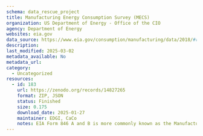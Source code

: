 ```yaml
---
schema: data_rescue_project 
title: Manufacturing Energy Consumption Survey (MECS)
organization: US Department of Energy - Office of the CIO
agency: Department of Energy
websites: eia.gov
data_source: https://www.eia.gov/consumption/manufacturing/data/2018/#r13
description: 
last_modified: 2025-03-02
metadata_available: No
metadata_url: 
category:
  - Uncategorized
resources:
  - id: 183
    url: https://zenodo.org/records/14827265
    format: ZIP, JSON
    status: Finished
    size: 0.175
    download_date: 2025-01-27
    maintainer: EDGI, CaCo
    notes: EIA Form 846 A and B is more commonly known as the Manufacturing Energy Consumption Survey (MECS). MECS is a national sample survey that collects information on the stock of U.S. manufacturing establishment, their energy-related building characteristics, and their energy consumption and expenditures. MECS is conducted every four years.
---
```


